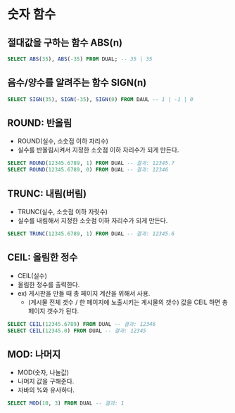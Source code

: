 # 숫자 함수
## 절대값을 구하는 함수 ABS(n)
```sql
SELECT ABS(35), ABS(-35) FROM DUAL; -- 35 | 35
```
## 음수/양수를 알려주는 함수 SIGN(n)
```sql
SELECT SIGN(35), SIGN(-35), SIGN(0) FROM DAUL -- 1 | -1 | 0
```

## ROUND: 반올림
* ROUND(실수, 소숫점 이하 자리수)
* 실수를 반올림시켜서 지정한 소숫점 이하 자리수가 되게 만든다.
```sql
SELECT ROUND(12345.6789, 1) FROM DUAL -- 결과: 12345.7
SELECT ROUND(12345.6789, 0) FROM DUAL -- 결과: 12346
```

## TRUNC: 내림(버림)
* TRUNC(실수, 소숫점 이하 자릿수)
* 실수를 내림해서 지정한 소숫점 이하 자리수가 되게 만든다.
```sql
SELECT TRUNC(12345.6789, 1) FROM DUAL -- 결과: 12345.6
```

## CEIL: 올림한 정수
* CEIL(실수)
* 올림한 정수를 출력한다.
* ex) 게시판을 만들 때 총 페이지 계산을 위해서 사용.
    * (게시물 전체 갯수 / 한 페이지에 노출시키는 게시물의 갯수) 값을 CEIL 하면 총 페이지 갯수가 된다.
```sql
SELECT CEIL(12345.6789) FROM DUAL -- 결과: 12346
SELECT CEIL(12345.0) FROM DUAL -- 결과: 12345
```

## MOD: 나머지
* MOD(숫자, 나눌값)
* 나머지 값을 구해준다.
* 자바의 %와 유사하다.
```sql
SELECT MOD(10, 3) FROM DUAL -- 결과: 1
```